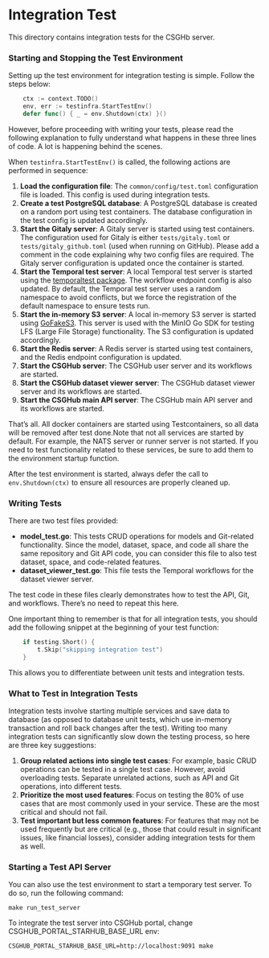 # Integration Test

This directory contains integration tests for the CSGHb server.

### Starting and Stopping the Test Environment

Setting up the test environment for integration testing is simple. Follow the steps below:

```go
	ctx := context.TODO()
	env, err := testinfra.StartTestEnv()
	defer func() { _ = env.Shutdown(ctx) }()
```

However, before proceeding with writing your tests, please read the following explanation to fully understand what happens in these three lines of code. A lot is happening behind the scenes.

When `testinfra.StartTestEnv()` is called, the following actions are performed in sequence:

1. **Load the configuration file**: The `common/config/test.toml` configuration file is loaded. This config is used during integration tests.
2. **Create a test PostgreSQL database**: A PostgreSQL database is created on a random port using test containers. The database configuration in the test config is updated accordingly.
3. **Start the Gitaly server**: A Gitaly server is started using test containers. The configuration used for Gitaly is either `tests/gitaly.toml` or `tests/gitaly_github.toml` (used when running on GitHub). Please add a comment in the code explaining why two config files are required. The Gitaly server configuration is updated once the container is started.
4. **Start the Temporal test server**: A local Temporal test server is started using the [temporaltest package](https://github.com/temporalio/temporal/blob/main/temporaltest/README.md). The workflow endpoint config is also updated. By default, the Temporal test server uses a random namespace to avoid conflicts, but we force the registration of the default namespace to ensure tests run.
5. **Start the in-memory S3 server**: A local in-memory S3 server is started using [GoFakeS3](https://github.com/johannesboyne/gofakes3). This server is used with the MinIO Go SDK for testing LFS (Large File Storage) functionality. The S3 configuration is updated accordingly.
6. **Start the Redis server**: A Redis server is started using test containers, and the Redis endpoint configuration is updated.
7. **Start the CSGHub server**: The CSGHub user server and its workflows are started.
8. **Start the CSGHub dataset viewer server**: The CSGHub dataset viewer server and its workflows are started.
9. **Start the CSGHub main API server**: The CSGHub main API server and its workflows are started.

That’s all. All docker containers are started using Testcontainers, so all data will be removed after test done.Note that not all services are started by default. For example, the NATS server or runner server is not started. If you need to test functionality related to these services, be sure to add them to the environment startup function.

After the test environment is started, always defer the call to `env.Shutdown(ctx)` to ensure all resources are properly cleaned up.

### Writing Tests

There are two test files provided:

- **model_test.go**: This tests CRUD operations for models and Git-related functionality. Since the model, dataset, space, and code all share the same repository and Git API code, you can consider this file to also test dataset, space, and code-related features.
- **dataset_viewer_test.go**: This file tests the Temporal workflows for the dataset viewer server.

The test code in these files clearly demonstrates how to test the API, Git, and workflows. There’s no need to repeat this here.

One important thing to remember is that for all integration tests, you should add the following snippet at the beginning of your test function:

```go
	if testing.Short() {
		t.Skip("skipping integration test")
	}
```

This allows you to differentiate between unit tests and integration tests.

### What to Test in Integration Tests

Integration tests involve starting multiple services and save data to database (as opposed to database unit tests, which use in-memory transaction and roll back changes after the test). Writing too many integration tests can significantly slow down the testing process, so here are three key suggestions:

1. **Group related actions into single test cases**: For example, basic CRUD operations can be tested in a single test case. However, avoid overloading tests. Separate unrelated actions, such as API and Git operations, into different tests.
2. **Prioritize the most used features**: Focus on testing the 80% of use cases that are most commonly used in your service. These are the most critical and should not fail.
3. **Test important but less common features**: For features that may not be used frequently but are critical (e.g., those that could result in significant issues, like financial losses), consider adding integration tests for them as well.

### Starting a Test API Server

You can also use the test environment to start a temporary test server. To do so, run the following command:

```
make run_test_server
```

To integrate the test server into CSGHub portal, change CSGHUB_PORTAL_STARHUB_BASE_URL env:

```
CSGHUB_PORTAL_STARHUB_BASE_URL=http://localhost:9091 make
```
